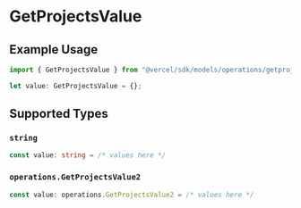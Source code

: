 # GetProjectsValue

## Example Usage

```typescript
import { GetProjectsValue } from "@vercel/sdk/models/operations/getprojects.js";

let value: GetProjectsValue = {};
```

## Supported Types

### `string`

```typescript
const value: string = /* values here */
```

### `operations.GetProjectsValue2`

```typescript
const value: operations.GetProjectsValue2 = /* values here */
```

